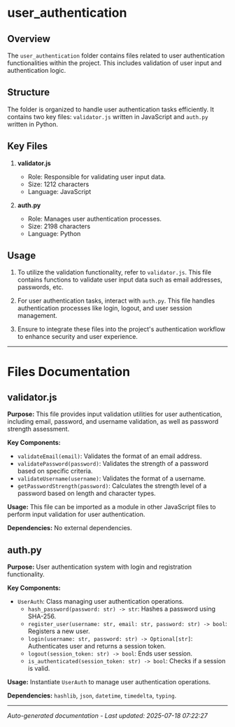 # user_authentication

## Overview
The `user_authentication` folder contains files related to user authentication functionalities within the project. This includes validation of user input and authentication logic.

## Structure
The folder is organized to handle user authentication tasks efficiently. It contains two key files: `validator.js` written in JavaScript and `auth.py` written in Python.

## Key Files
1. **validator.js**
   - Role: Responsible for validating user input data.
   - Size: 1212 characters
   - Language: JavaScript

2. **auth.py**
   - Role: Manages user authentication processes.
   - Size: 2198 characters
   - Language: Python

## Usage
1. To utilize the validation functionality, refer to `validator.js`. This file contains functions to validate user input data such as email addresses, passwords, etc.

2. For user authentication tasks, interact with `auth.py`. This file handles authentication processes like login, logout, and user session management.

3. Ensure to integrate these files into the project's authentication workflow to enhance security and user experience.

---

# Files Documentation

## validator.js

**Purpose:** This file provides input validation utilities for user authentication, including email, password, and username validation, as well as password strength assessment.

**Key Components:**
- `validateEmail(email)`: Validates the format of an email address.
- `validatePassword(password)`: Validates the strength of a password based on specific criteria.
- `validateUsername(username)`: Validates the format of a username.
- `getPasswordStrength(password)`: Calculates the strength level of a password based on length and character types.

**Usage:** This file can be imported as a module in other JavaScript files to perform input validation for user authentication.

**Dependencies:** No external dependencies.

## auth.py

**Purpose:** User authentication system with login and registration functionality.

**Key Components:**
- `UserAuth`: Class managing user authentication operations.
  - `hash_password(password: str) -> str`: Hashes a password using SHA-256.
  - `register_user(username: str, email: str, password: str) -> bool`: Registers a new user.
  - `login(username: str, password: str) -> Optional[str]`: Authenticates user and returns a session token.
  - `logout(session_token: str) -> bool`: Ends user session.
  - `is_authenticated(session_token: str) -> bool`: Checks if a session is valid.

**Usage:** Instantiate `UserAuth` to manage user authentication operations.

**Dependencies:** `hashlib`, `json`, `datetime`, `timedelta`, `typing`.

---
*Auto-generated documentation - Last updated: 2025-07-18 07:22:27*
